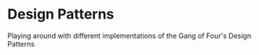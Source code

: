 # Design Patterns
Playing around with different implementations of the Gang of Four's Design Patterns
